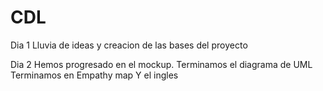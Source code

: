 # CDL

Dia 1
    Lluvia de ideas y creacion de las bases del proyecto
    
Dia 2
    Hemos progresado en el mockup.
    Terminamos el diagrama de UML
    Terminamos en Empathy map
    Y el ingles
    
